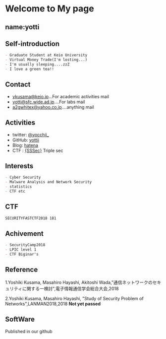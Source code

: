 # Welcome to My page

## name:yotti
## Self-introduction
```markdown
- Graduate Student at Keio University
- Virtual Money Trade(I'm losting...)
- I'm usually sleeping....zzZ
- I love a green tea!!
```


## Contact
- [ykusama@keio.jp](ykusama@keio.jp)...For academic activities mail
- [yotti@sfc.wide.ad.jp](otti@sfc.wide.ad.jp)....For labs mail
- [a2gwhitex@yahoo.co.jp](a2gwhitex@yahoo.co.jp)....anything mail


## Activities
- twitter: [@yocchii_](https://twitter.com/yocchii_)
- GitHub: [yottii](https://github.com/yottii)
- Blog: [hatena](http://yottiii.hatenablog.com/)
- CTF : [{SSSec}](https://ctftime.org/team/59230) Triple sec 


## Interests
```markdown
- Cyber Security
- Malware Analysis and Network Security
- statistics
- CTF etc
```
## CTF
```markdown
SECURITYFASTCTF2018 181
```

## Achivement
```markdown
- SecurityCamp2018
- LPIC level 1
- CTF Biginar's
```


## Reference
1.Yoshiki Kusama, Masahiro Hayashi, Akitoshi Wada,"通信ネットワークのセキュリティに関する一検討",電子情報通信学会総合大会,2018

2.Yoshiki Kusama, Masahiro Hayashi, "Study of Security Problem of Networks",LANMAN2018,2018 **Not yet passed**


## SoftWare

Published in our github
